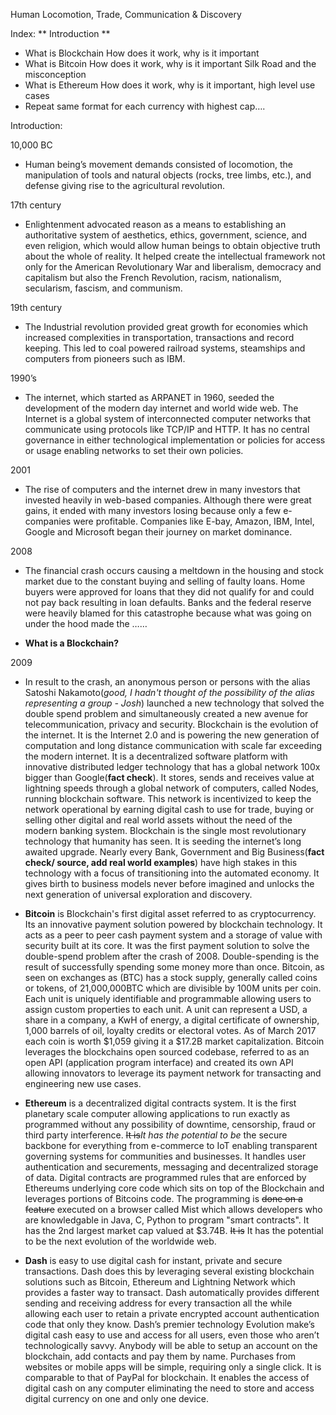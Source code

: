 Human Locomotion, Trade, Communication & Discovery

Index: 
** Introduction **
* What is Blockchain 
	How does it work, why is it important 
* What is Bitcoin 
	How does it work, why is it important
	Silk Road and the misconception 
* What is Ethereum
	How does it work, why is it important, high level use cases
* Repeat same format for each currency with highest cap…. 


Introduction: 

10,000 BC
* Human being’s movement demands consisted of locomotion, the manipulation of tools and natural objects (rocks, tree limbs, etc.), and defense giving rise to the agricultural revolution. 

17th century
* Enlightenment advocated reason as a means to establishing an authoritative system of aesthetics, ethics, government, science, and even religion, which would allow human beings to obtain objective truth about the whole of reality. It helped create the intellectual framework not only for the American Revolutionary War and liberalism, democracy and capitalism but also the French Revolution, racism, nationalism, secularism, fascism, and communism.

19th century 
* The Industrial revolution provided great growth for economies which increased complexities in transportation, transactions and record keeping. This led to coal powered railroad systems, steamships and computers from pioneers such as IBM. 

1990’s 
* The internet, which started as ARPANET in 1960, seeded the development of the modern day internet and world wide web. The Internet is a global system of interconnected computer networks that communicate using protocols like TCP/IP and HTTP. It has no central governance in either technological implementation or policies for access or usage enabling networks to set their own policies. 

2001 
* The rise of computers and the internet drew in many investors that invested heavily in web-based companies. Although there were great gains, it ended with many investors losing because only a few e-companies were profitable. Companies like E-bay, Amazon, IBM, Intel, Google and Microsoft  began their journey on market dominance. 

2008
* The financial crash occurs causing a meltdown in the housing and stock market due to the constant buying and selling of faulty loans. Home buyers were approved for loans that they did not qualify for and could not pay back resulting in loan defaults. Banks and the federal reserve were heavily blamed for this catastrophe because what was going on under the hood made the …… 

* **What is a Blockchain?**

2009
* In result to the crash, an anonymous person or persons with the alias Satoshi Nakamoto(*good, I hadn't thought of the possibility of the alias representing a group - Josh*) launched a new technology that solved the double spend problem and simultaneously created a new avenue for telecommunication, privacy and security. Blockchain is the evolution of the internet. It is the Internet 2.0 and is powering the new generation of computation and long distance communication with scale far exceeding the modern internet. It is a decentralized software platform with innovative distributed ledger technology that has a global network 100x bigger than Google(**fact check**). It stores, sends and receives value at lightning speeds through a global network of computers, called Nodes, running blockchain software. This network is incentivized to keep the network operational by earning digital cash to use for trade, buying or selling other digital and real world assets without the need of the modern banking system. Blockchain is the single most revolutionary technology that humanity has seen. It is seeding the internet’s long awaited upgrade. Nearly every Bank, Government and Big Business(**fact check/ source, add real world examples**) have high stakes in this technology with a focus of transitioning into the automated economy. It gives birth to business models never before imagined and unlocks the next generation of universal exploration and discovery.

* **Bitcoin** is Blockchain's first digital asset referred to as cryptocurrency. Its an innovative payment solution powered by blockchain technology. It acts as a peer to peer cash payment system and a storage of value with security built at its core. It was the first payment solution to solve the double-spend problem after the crash of 2008. Double-spending is the result of successfully spending some money more than once. Bitcoin, as seen on exchanges as (BTC) has a stock supply, generally called coins or tokens, of 21,000,000BTC which are divisible by 100M units per coin. Each unit is uniquely identifiable and programmable allowing users to assign custom properties to each unit. A unit can represent a USD, a share in a company, a KwH of energy, a digital certificate of ownership, 1,000 barrels of oil, loyalty credits or electoral votes. As of March 2017 each coin is worth $1,059 giving it a $17.2B market capitalization. Bitcoin leverages the blockchains open sourced codebase, referred to as an open API (application program interface) and created its own API allowing innovators to leverage its payment network for transacting and engineering new use cases.

* **Ethereum** is a decentralized digital contracts system. It is the first planetary scale computer allowing applications to run exactly as programmed without any possibility of downtime, censorship, fraud or third party interference. ~~It is~~*It has the potential to be* the secure backbone for everything from e-commerce to IoT enabling transparent governing systems for communities and businesses.  It handles user authentication and securements, messaging and decentralized storage of data. Digital contracts are programmed rules that are enforced by Ethereums underlying core code which sits on top of the Blockchain and leverages portions of Bitcoins code. The programming is ~~done on a feature~~ executed on a browser called Mist which allows developers who are knowledgable in Java, C, Python to program "smart contracts". It has the 2nd largest market cap valued at $3.74B. ~~It is~~ It has the potential to be the next evolution of the worldwide web. 

* **Dash** is easy to use digital cash for instant, private and secure transactions. Dash does this by leveraging several existing blockchain solutions such as Bitcoin, Ethereum and Lightning Network which provides a faster way to transact. Dash automatically provides different sending and receiving address for every transaction all the while allowing each user to retain a private encrypted account authentication code that only they know. Dash’s premier technology Evolution make’s digital cash easy to use and access for all users, even those who aren’t technologically savvy. Anybody will be able to setup an account on the blockchain, add contacts and pay them by name. Purchases from websites or mobile apps will be simple, requiring only a single click. It is comparable to that of PayPal for blockchain. It enables the access of digital cash on any computer eliminating the need to store and access digital currency on one and only one device.
